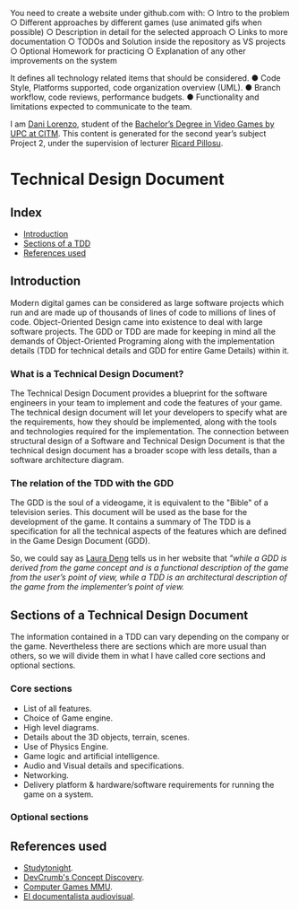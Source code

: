 You need to create a website under github.com with:
○ Intro to the problem
○ Different approaches by different games (use animated gifs when possible)
○ Description in detail for the selected approach
○ Links to more documentation
○ TODOs and Solution inside the repository as VS projects
○ Optional Homework for practicing
○ Explanation of any other improvements on the system

It defines all technology related items that should be considered.
● Code Style, Platforms supported, code organization overview (UML).
● Branch workflow, code reviews, performance budgets.
● Functionality and limitations expected to communicate to the team.

I am [Dani Lorenzo](https://www.linkedin.com/in/daniel-lorenzo-laguno-a2ab35180/), student of the [Bachelor’s Degree in Video Games by UPC at CITM](https://www.citm.upc.edu/ing/estudis/graus-videojocs/). This content is generated for the second year’s
subject Project 2, under the supervision of lecturer [Ricard Pillosu](https://es.linkedin.com/in/ricardpillosu).

# Technical Design Document

## Index
* [Introduction](#introduction)
* [Sections of a TDD](#sections-of-a-technical-design-document)
* [References used](#references-used)

## Introduction
Modern digital games can be considered as large software projects which run and are made up of thousands of lines of code to millions of lines of code. Object-Oriented Design came into existence to deal with large software projects. The GDD or TDD are made for keeping in mind all the demands of Object-Oriented Programing along with the implementation details (TDD for technical details and GDD for entire Game Details) within it.

### What is a Technical Design Document?
The Technical Design Document provides a blueprint for the software engineers in your team to implement and code the features of your game. The technical design document will let your developers to specify what are the requirements, how they should be implemented, along with the tools and technologies required for the implementation. The connection between structural design of a Software and Technical Design Document is that the technical design document has a broader scope with less details, than a software architecture diagram.

### The relation of the TDD with the GDD
The GDD is the soul of a videogame, it is equivalent to the "Bible" of a television series. This document will be used as the base for the development of the game. It contains a summary of The TDD is a specification for all the technical aspects of the features which are defined in the Game Design Document (GDD).

So, we could say as [Laura Deng](http://lauradeng.com/eng/?p=187) tells us in her website that *"while a GDD is derived from the game concept and is a functional description of the game from the user’s point of view, while a TDD is an architectural description of the game from the implementer’s point of view.*

## Sections of a Technical Design Document
The information contained in a TDD can vary depending on the company or the game. Nevertheless there are sections which are more usual than others, so we will divide them in what I have called core sections and optional sections.

### Core sections


* List of all features.
* Choice of Game engine.
* High level diagrams.
* Details about the 3D objects, terrain, scenes.
* Use of Physics Engine.
* Game logic and artificial intelligence.
* Audio and Visual details and specifications.
* Networking.
* Delivery platform & hardware/software requirements for running the game on a system.

### Optional sections

## References used
* [Studytonight](https://www.studytonight.com/3d-game-engineering-with-unity/tdd-and-gdd).
* [DevCrumb's Concept Discovery](https://github.com/DevCrumbs/Warcraft-II/wiki).
* [Computer Games MMU](https://computergamesmmu.files.wordpress.com/2012/10/technical-design-document-final.pdf).
* [El documentalista audiovisual](https://eldocumentalistaudiovisual.com/2015/02/06/documentacion-en-videojuegos-documento-de-diseno-gdd/).
